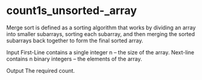 # count1s_unsorted-_array

Merge sort is defined as a sorting algorithm that works by dividing an array into smaller subarrays, sorting each subarray, and then merging the sorted subarrays back together to form the final sorted array.

Input
First-Line contains a single integer n – the size of the array.
Next-line contains n binary integers – the elements of the array.

Output
The required count.
